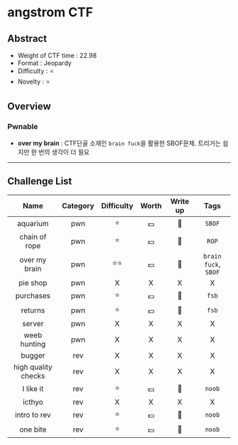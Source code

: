 

# angstrom CTF

## Abstract

- Weight of CTF time : 22.98
- Format : Jeopardy
- Difficulty : :star:
- Novelty : :star:



## Overview

### Pwnable

- **over my brain** : CTF단골 소재인 `brain fuck`을 활용한 SBOF문제. 트리거는 쉽지만 한 번의 생각이 더 필요





---

## Challenge List

|        Name         | Category |  Difficulty  |  Worth   |   Write up   |         Tags         |
| :-----------------: | :------: | :----------: | :------: | :----------: | :------------------: |
|      aquarium       |   pwn    |    :star:    | :dollar: | :black_flag: |        `SBOF`        |
|    chain of rope    |   pwn    |    :star:    | :dollar: | :black_flag: |        `ROP`         |
|    over my brain    |   pwn    | :star::star: | :dollar: | :black_flag: | `brain fuck`, `SBOF` |
|      pie shop       |   pwn    |      X       |    X     |      X       |          X           |
|      purchases      |   pwn    |    :star:    | :dollar: | :black_flag: |        `fsb`         |
|       returns       |   pwn    |    :star:    | :dollar: | :black_flag: |        `fsb`         |
|       server        |   pwn    |      X       |    X     |      X       |          X           |
|    weeb hunting     |   pwn    |      X       |    X     |      X       |          X           |
|       bugger        |   rev    |      X       |    X     |      X       |          X           |
| high quality checks |   rev    |      X       |    X     |      X       |          X           |
|      I like it      |   rev    |    :star:    | :dollar: | :black_flag: |        `noob`        |
|       icthyo        |   rev    |      X       |    X     |      X       |          X           |
|    intro to rev     |   rev    |    :star:    | :dollar: | :black_flag: |        `noob`        |
|      one bite       |   rev    |    :star:    | :dollar: | :black_flag: |        `noob`        |
